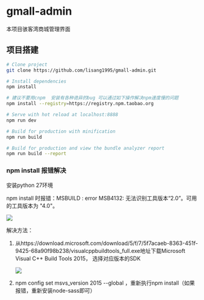 # gmall-admin

本项目骇客湾商城管理界面

## 项目搭建

```bash
# Clone project
git clone https://github.com/lisang1995/gmall-admin.git

# Install dependencies
npm install

# 建议不要用cnpm  安装有各种诡异的bug 可以通过如下操作解决npm速度慢的问题
npm install --registry=https://registry.npm.taobao.org

# Serve with hot reload at localhost:8888
npm run dev

# Build for production with minification
npm run build

# Build for production and view the bundle analyzer report
npm run build --report
```

### npm install 报错解决

安装python 27环境

npm install 时报错：MSBUILD : error MSB4132: 无法识别工具版本“2.0”。可用的工具版本为 "4.0"。

![](https://img-blog.csdnimg.cn/20191015151701637.png)

解决方法：

1. 从https://download.microsoft.com/download/5/f/7/5f7acaeb-8363-451f-9425-68a90f98b238/visualcppbuildtools_full.exe地址下载Microsoft Visual C++ Build Tools 2015， 选择对应版本的SDK

   ![]( https://img-blog.csdnimg.cn/20191015151859416.png )

2. npm config set msvs_version 2015 --global ，重新执行npm install（如果报错，重新安装node-sass即可）

